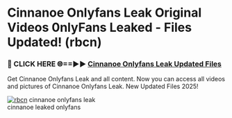 # Cinnanoe Onlyfans Leak Original Videos 0nlyFans Leaked - Files Updated! (rbcn)

<h3>🔴 CLICK HERE 🌐==►► <a href="https://tinyurl.com/3hn5wdd3" rel="nofollow">Cinnanoe Onlyfans Leak Updated Files</a></h3>

Get Cinnanoe Onlyfans Leak and all content. Now you can access all videos and pictures of Cinnanoe Onlyfans Leak. New Updated Files 2025!

[![rbcn](https://i.imgur.com/4HnBqBT.gif)](https://tinyurl.com/3hn5wdd3)
cinnanoe onlyfans leak<br>
cinnanoe leaked onlyfans